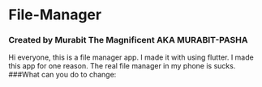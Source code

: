 # File-Manager
### Created by Murabit The Magnificent AKA MURABIT-PASHA
Hi everyone, this is a file manager app. I made it with using flutter. I made this app for one reason. The real file manager in my phone is sucks.
###What can you do to change:
